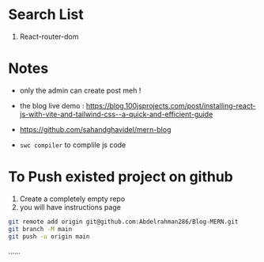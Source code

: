 # Search List

1. React-router-dom

# Notes

- only the admin can create post meh !

- the blog live demo : https://blog.100jsprojects.com/post/installing-react-js-with-vite-and-tailwind-css--a-quick-and-efficient-guide

- https://github.com/sahandghavidel/mern-blog

- `swc compiler` to complile js code

# To Push existed project on github

1. Create a completely empty repo
2. you will have instructions page

```bash
git remote add origin git@github.com:Abdelrahman286/Blog-MERN.git
git branch -M main
git push -u origin main
```


......